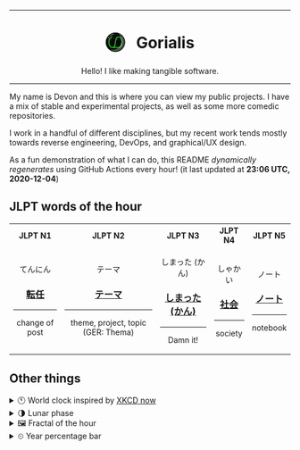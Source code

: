 ***

<h1 align="center">
<sub>
    <img src="readme/resources/avatar.png" height="36">
</sub>
&nbsp;
Gorialis
</h1>
<p align="center">
Hello! I like making tangible software.
</p>

***

My name is Devon and this is where you can view my public projects. I have a mix of stable and experimental projects, as well as some more comedic repositories.

I work in a handful of different disciplines, but my recent work tends mostly towards reverse engineering, DevOps, and graphical/UX design.

As a fun demonstration of what I can do, this README *dynamically regenerates* using GitHub Actions every hour! (it last updated at **23:06 UTC, 2020-12-04**)

<h2>JLPT words of the hour</h2>
<table>
    <tr>
        <th>JLPT N1</th>
        <th>JLPT N2</th>
        <th>JLPT N3</th>
        <th>JLPT N4</th>
        <th>JLPT N5</th>
    </tr>
    <tr>
        <td>
            <p align="center">てんにん</p>
            <h3 align="center"><b><a href="https://jisho.org/search/%E8%BB%A2%E4%BB%BB">転任</a></b></h3>
            <hr>
            <p align="center">change of post</p>
        </td>
        <td>
            <p align="center">テーマ</p>
            <h3 align="center"><b><a href="https://jisho.org/search/%E3%83%86%E3%83%BC%E3%83%9E">テーマ</a></b></h3>
            <hr>
            <p align="center">theme,<wbr> project,<wbr> topic (GER: Thema)</p>
        </td>
        <td>
            <p align="center">しまった (かん)</p>
            <h3 align="center"><b><a href="https://jisho.org/search/%E3%81%97%E3%81%BE%E3%81%A3%E3%81%9F%20%28%E3%81%8B%E3%82%93%29">しまった (かん)</a></b></h3>
            <hr>
            <p align="center">Damn it!</p>
        </td>
        <td>
            <p align="center">しゃかい</p>
            <h3 align="center"><b><a href="https://jisho.org/search/%E7%A4%BE%E4%BC%9A">社会</a></b></h3>
            <hr>
            <p align="center">society</p>
        </td>
        <td>
            <p align="center">ノート</p>
            <h3 align="center"><b><a href="https://jisho.org/search/%E3%83%8E%E3%83%BC%E3%83%88">ノート</a></b></h3>
            <hr>
            <p align="center">notebook</p>
        </td>
    </tr>
</table>

<h2>Other things</h2>
<details>
<summary>🕚  World clock inspired by <a href="https://xkcd.com/now">XKCD now</a></summary>

> <img src="generated/now.png" width="512">

</details>
<details>
<summary>🌗 Lunar phase</summary>

The moon is approximately 69.14% through its phase (Last Quarter).

</details>
<details>
<summary>&#x1f5bc; Fractal of the hour</summary>

> <img src="generated/fractal.png" width="512">

</details>
<details>
<summary>&#x23f2; Year percentage bar</summary>
<pre><code>2020 [██████████████████▁▁] 92.61%</code></pre>
</details>
